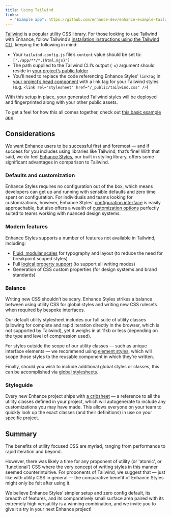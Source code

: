 ```yaml
---
title: Using Tailwind
links:
  - "Example app": https://github.com/enhance-dev/enhance-example-tailwind
---
```


[Tailwind](https://tailwindcss.com) is a popular utility CSS library. For those looking to use Tailwind with Enhance, follow Tailwind’s [installation instructions using the Tailwind CLI](https://tailwindcss.com/docs/installation), keeping the following in mind:

- Your `tailwind.config.js` file’s `content` value should be set to: `["./app/**/*.{html,mjs}"]`
- The path supplied to the Tailwind CLI’s output (`-o`) argument should reside in [your project’s public folder](/docs/conventions/public)
- You’ll need to replace the code referencing Enhance Styles’ `linkTag` in [your project’s head component](/docs/conventions/head) with a link tag for your Tailwind styles (e.g. `<link rel="stylesheet" href="/_public/tailwind.css" />`)

With this setup in place, your generated Tailwind styles will be deployed and fingerprinted along with your other public assets.

To get a feel for how this all comes together, check out [this basic example app](https://github.com/enhance-dev/enhance-example-tailwind).

## Considerations

We want Enhance users to be successful first and foremost — and if success for you includes using libraries like Tailwind, that’s fine! With that said, we do feel [Enhance Styles](/docs/enhance-styles), our built in styling library, offers some significant advantages in comparison to Tailwind.

### Defaults and customization

Enhance Styles requires no configuration out of the box, which means developers can get up and running with sensible defaults and zero time spent on configuration. For individuals and teams looking for customizations, however, Enhance Styles’ [configuration interface](/docs/enhance-styles/customization) is easily approachable, but also offers a wealth of [customization options](https://github.com/enhance-dev/enhance-styles#customize) perfectly suited to teams working with nuanced design systems.

### Modern features

Enhance Styles supports a number of features not available in Tailwind, including:

- [Fluid, modular scales](/docs/enhance-styles/modular-scales) for typography and layout (to reduce the need for breakpoint scoped styles)
- Full [logical property support](/docs/enhance-styles/logical-properties) (to support all writing modes)
- Generation of CSS custom properties (for design systems and brand standards)

### Balance

Writing new CSS shouldn’t be scary. Enhance Styles strikes a balance between using utility CSS for global styles and writing new CSS rulesets when required by bespoke interfaces.

Our default utility stylesheet includes our full suite of utility classes (allowing for complete and rapid iteration directly in the browser, which is not supported by Tailwind), yet it weighs in at 11kb or less (depending on the type and level of compression used).

For styles outside the scope of our utility classes — such as unique interface elements — we recommend using [element styles](/docs/enhance-styles/element-styles), which will scope those styles to the reusable component in which they’re written.

Finally, should you wish to include additional global styles or classes, this can be accomplished via [global stylesheets](/docs/enhance-styles/element-styles#global-styles).

### Styleguide

Every new Enhance project ships with [a cribsheet](https://github.com/enhance-dev/enhance-styles-cribsheet) — a reference to all the utility classes defined in your project, which will autogenerate to include any customizations you may have made. This allows everyone on your team to quickly look up the exact classes (and their definitions) in use on your specific project.

## Summary

The benefits of utility focused CSS are myriad, ranging from performance to rapid iteration and beyond.

However, there was likely a time for any proponent of utility (or 'atomic', or 'functional') CSS where the very concept of writing styles in this manner seemed counterintuitive. For proponents of Tailwind, we suggest that — just like with utility CSS in general — the comparative benefit of Enhance Styles might only be felt after using it.

We believe Enhance Styles’ simpler setup and zero config default, its breadth of features, and its comparatively small surface area paired with its extremely high versatility is a winning combination, and we invite you to give it a try in your next Enhance project!

